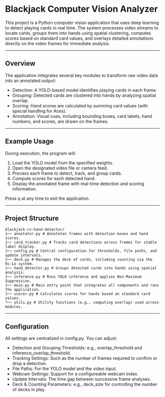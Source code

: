 # Blackjack Computer Vision Analyzer

This project is a Python computer vision application that uses deep learning to detect playing cards in real time. The system processes video streams to locate cards, groups them into hands using spatial clustering, computes scores based on standard card values, and overlays detailed annotations directly on the video frames for immediate analysis.

---

## Overview

The application integrates several key modules to transform raw video data into an annotated output:

- Detection: A YOLO-based model identifies playing cards in each frame.
- Grouping: Detected cards are clustered into hands by analyzing spatial overlap.
- Scoring: Hand scores are calculated by summing card values (with special handling for Aces).
- Annotation: Visual cues, including bounding boxes, card labels, hand numbers, and scores, are drawn on the frames.

---

## Example Usage

During execution, the program will:

1. Load the YOLO model from the specified weights.
2. Open the designated video file or camera feed.
3. Process each frame to detect, track, and group cards.
4. Compute scores for each detected hand.
5. Display the annotated frame with real-time detection and scoring information.

Press q at any time to exit the application.

---

## Project Structure

```
blackjack-cv-hand-detector/
├── annotator.py # Annotates frames with detection boxes and hand scores.
├── card_tracker.py # Tracks card detections across frames for stable label display.
├── config.py # Central configuration for thresholds, file paths, and update intervals.
├── deck.py # Manages the deck of cards, including counting via the Hi-Lo system.
├── hand_detector.py # Groups detected cards into hands using spatial analysis.
├── inference.py # Runs YOLO inference and applies Non-Maximum Suppression.
├── main.py # Main entry point that integrates all components and runs the application.
├── scorer.py # Calculates scores for hands based on standard card values.
└── utils.py # Utility functions (e.g., computing overlap) used across modules.
```

---

## Configuration

All settings are centralized in config.py. You can adjust:

- Detection and Grouping Thresholds: e.g., overlap_threshold and inference_overlap_threshold.
- Tracking Settings: Such as the number of frames required to confirm or drop a detection.
- File Paths: For the YOLO model and the video input.
- Webcam Settings: Support for a configureable webcam index.
- Update Intervals: The time gap between successive frame analyses.
- Deck & Counting Parameters: e.g., deck_size for controlling the number of decks in play.
